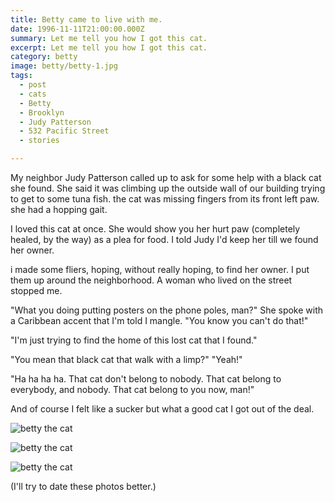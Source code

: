 ```yaml
---
title: Betty came to live with me.
date: 1996-11-11T21:00:00.000Z
summary: Let me tell you how I got this cat.
excerpt: Let me tell you how I got this cat.
category: betty
image: betty/betty-1.jpg
tags:
  - post
  - cats
  - Betty
  - Brooklyn
  - Judy Patterson
  - 532 Pacific Street
  - stories

---
```


My neighbor Judy Patterson called up to ask for some help with a black cat she found. She said it was climbing up the outside wall of our building trying to get to some tuna fish. the cat was missing fingers from its front left paw. she had a hopping gait.

I loved this cat at once. She would show you her hurt paw (completely healed, by the way) as a plea for food. I told Judy I'd keep her till we found her owner.

i made some fliers, hoping, without really hoping, to find her owner. I put them up around the neighborhood. A woman who lived on the street stopped me.

"What you doing putting posters on the phone poles, man?" She spoke with a Caribbean accent that I'm told I mangle. "You know you can't do that!"

"I'm just trying to find the home of this lost cat that I found."

"You mean that black cat that walk with a limp?"
"Yeah!"

"Ha ha ha ha. That cat don't belong to nobody. That cat belong to everybody, and nobody. That cat belong to you now, man!"

And of course I felt like a sucker but what a good cat I got out of the deal.

![betty the cat](/static/img/betty/betty-1.jpg)

![betty the cat](/static/img/betty/betty-2.jpg)

![betty the cat](/static/img/betty/betty-with-her-black-cat-toy.jpg)

(I'll try to date these photos better.)